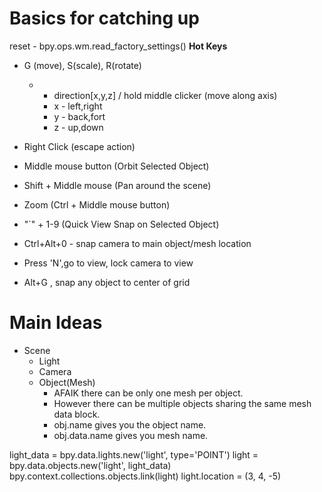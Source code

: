 # Basics for catching up

reset - bpy.ops.wm.read_factory_settings()
**Hot Keys**
- G (move), S(scale), R(rotate)
  - + direction[x,y,z] / hold middle clicker (move along axis) 
    - x - left,right
    - y - back,fort
    - z - up,down

- Right Click (escape action)
- Middle mouse button (Orbit Selected Object)

- Shift + Middle mouse (Pan around the scene)

- Zoom (Ctrl + Middle mouse button)

- "`" + 1-9 (Quick View Snap on Selected Object)

- Ctrl+Alt+0 - snap camera to main object/mesh location

- Press 'N',go to view, lock camera to view

- Alt+G , snap any object to center of grid

# Main Ideas
- Scene
  - Light
  - Camera
  - Object(Mesh)
    - AFAIK there can be only one mesh per object. 
    - However there can be multiple objects sharing the same mesh data block.
    - obj.name gives you the object name. 
    - obj.data.name gives you mesh name. 


light_data = bpy.data.lights.new('light', type='POINT')
light = bpy.data.objects.new('light', light_data)
bpy.context.collections.objects.link(light)
light.location = (3, 4, -5)